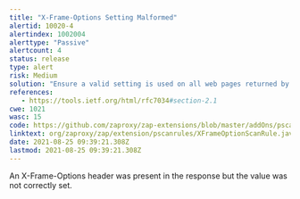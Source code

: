 ```yaml
---
title: "X-Frame-Options Setting Malformed"
alertid: 10020-4
alertindex: 1002004
alerttype: "Passive"
alertcount: 4
status: release
type: alert
risk: Medium
solution: "Ensure a valid setting is used on all web pages returned by your site (if you expect the page to be framed only by pages on your server (e.g. it's part of a FRAMESET) then you'll want to use SAMEORIGIN, otherwise if you never expect the page to be framed, you should use DENY.  Alternatively consider implementing Content Security Policy's 'frame-ancestors' directive."
references:
   - https://tools.ietf.org/html/rfc7034#section-2.1
cwe: 1021
wasc: 15
code: https://github.com/zaproxy/zap-extensions/blob/master/addOns/pscanrules/src/main/java/org/zaproxy/zap/extension/pscanrules/XFrameOptionScanRule.java
linktext: org/zaproxy/zap/extension/pscanrules/XFrameOptionScanRule.java
date: 2021-08-25 09:39:21.308Z
lastmod: 2021-08-25 09:39:21.308Z
---
```

An X-Frame-Options header was present in the response but the value was not correctly set.
